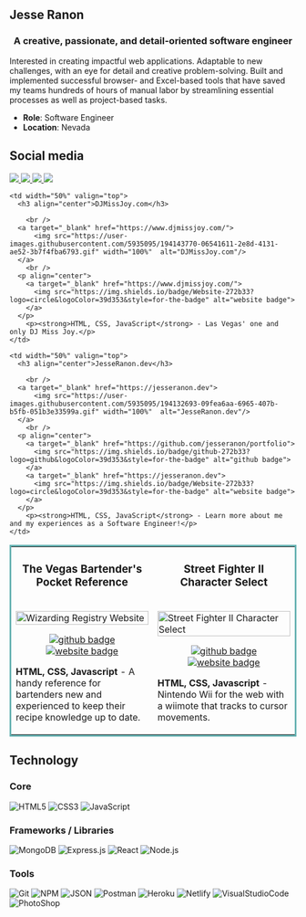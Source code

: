 ## Jesse Ranon
<h3 align="center">A creative, passionate, and detail-oriented software engineer</h3>

<p>Interested in creating impactful web applications. Adaptable to new challenges, with an eye for detail and creative problem-solving.  Built and implemented successful browser- and Excel-based tools that have saved my teams hundreds of hours of manual labor by streamlining essential processes as well as project-based tasks.</p>

* **Role**: Software Engineer
* **Location**: Nevada

## Social media
<a target="_blank" href="https://jesseranon.dev">
  <img src="https://img.shields.io/badge/Portfolio-272b33?logo=circle&logoColor=00c5a9&style=for-the-badge">
</a>
<a target="_blank" href="https://twitter.com/skadadark">
  <img src="https://img.shields.io/badge/twitter-272b33?logo=twitter&logoColor=1d9bf0&style=for-the-badge">
</a>
<a target="_blank" href="https://www.linkedin.com/in/jesseranon/">
  <img src="https://img.shields.io/badge/linkedin-272b33?logo=linkedin&logoColor=2d87c9&style=for-the-badge">
</a>
<a target="_blank" href="https://angel.co/u/jesse-ranon">
  <img src="https://img.shields.io/badge/angellist-272b33?logo=angellist&logoColor=white&style=for-the-badge">
</a>

<table bordercolor="#66b2b2">
  <tr>
    
    <td width="50%" valign="top">
      <h3 align="center">DJMissJoy.com</h3>

        <br />
      <a target="_blank" href="https://www.djmissjoy.com/">
          <img src="https://user-images.githubusercontent.com/5935095/194143770-06541611-2e8d-4131-ae52-3b7f4fba6793.gif" width="100%"  alt="DJMissJoy.com"/>
      </a>
        <br />
      <p align="center">
        <a target="_blank" href="https://www.djmissjoy.com/">
          <img src="https://img.shields.io/badge/Website-272b33?logo=circle&logoColor=39d353&style=for-the-badge" alt="website badge">
        </a>
      </p>
        <p><strong>HTML, CSS, JavaScript</strong> - Las Vegas' one and only DJ Miss Joy.</p>
    </td>
    
    <td width="50%" valign="top">
      <h3 align="center">JesseRanon.dev</h3>

        <br />
      <a target="_blank" href="https://jesseranon.dev">
          <img src="https://user-images.githubusercontent.com/5935095/194132693-09fea6aa-6965-407b-b5fb-051b3e33599a.gif" width="100%"  alt="JesseRanon.dev"/>
      </a>
        <br />
      <p align="center">
        <a target="_blank" href="https://github.com/jesseranon/portfolio">
          <img src="https://img.shields.io/badge/github-272b33?logo=github&logoColor=39d353&style=for-the-badge" alt="github badge">
        </a>
        <a target="_blank" href="https://jesseranon.dev">
          <img src="https://img.shields.io/badge/Website-272b33?logo=circle&logoColor=39d353&style=for-the-badge" alt="website badge">
        </a>
      </p>
        <p><strong>HTML, CSS, JavaScript</strong> - Learn more about me and my experiences as a Software Engineer!</p>
    </td>
    
  </tr>
  <tr>
    <td width="50%" valign="top">
      <h3 align="center">The Vegas Bartender's Pocket Reference</h3>
        <br />
        <a target="_blank" href="https://vegasbartenderreference.netlify.app/">
            <img src="" width="100%" alt="Wizarding Registry Website"/>
        </a>
        <br />
        <p align="center">
          <a target="_blank" href="https://user-images.githubusercontent.com/5935095/194135176-2fe550c9-685a-4706-a99f-d94d53014017.gif">
            <img src="https://img.shields.io/badge/github-272b33?logo=github&logoColor=39d353&style=for-the-badge" alt="github badge">
          </a>
          <a target="_blank" href="https://wizarding-registry.netlify.app/">
            <img src="https://img.shields.io/badge/Website-272b33?logo=circle&logoColor=39d353&style=for-the-badge" alt="website badge">
          </a>
        </p>
        <p><strong>HTML, CSS, Javascript</strong> - A handy reference for bartenders new and experienced to keep their recipe knowledge up to date.</p>
    </td>
    <td width="50%" valign="top">
      <h3 align="center">Street Fighter II Character Select</h3>
        <br />
      <a target="_blank" href="https://efficacious-sudden-smoke.glitch.me/">
          <img src="https://user-images.githubusercontent.com/5935095/194140229-5b959e1b-9dea-486a-9e3c-8af40e5fd572.gif" width="100%"  alt="Street Fighter II Character Select"/>
      </a>
        <br />
      <p align="center">
        <a target="_blank" href="https://github.com/jesseranon/SFII-video-matchmaker">
          <img src="https://img.shields.io/badge/github-272b33?logo=github&logoColor=39d353&style=for-the-badge" alt="github badge">
        </a>
        <a target="_blank" href="https://efficacious-sudden-smoke.glitch.me/">
          <img src="https://img.shields.io/badge/Website-272b33?logo=circle&logoColor=39d353&style=for-the-badge" alt="website badge">
        </a>
      </p>
        <p><strong>HTML, CSS, Javascript</strong> - Nintendo Wii for the web with a wiimote that tracks to cursor movements.</p>
    </td>
  </tr>
</table>

## Technology

### Core

![HTML5](https://img.shields.io/badge/html5-272b33?logo=html5&logoColor=e56027&style=for-the-badge)
![CSS3](https://img.shields.io/badge/css3-272b33?logo=css3&logoColor=2ea0d1&style=for-the-badge)
![JavaScript](https://img.shields.io/badge/JavaScript-272b33?logo=JavaScript&logoColor=ead41c&style=for-the-badge)

### Frameworks / Libraries

![MongoDB](https://img.shields.io/badge/mongodb-272b33?logo=mongodb&logoColor=4aae3e&style=for-the-badge)
![Express.js](https://img.shields.io/badge/express-272b33?logo=express&logoColor=white&style=for-the-badge)
![React](https://img.shields.io/badge/react-272b33?logo=react&logoColor=61dbfb&style=for-the-badge)
![Node.js](https://img.shields.io/badge/node.js-272b33?logo=node.js&logoColor=6bbf47&style=for-the-badge)

### Tools

![Git](https://img.shields.io/badge/git-272b33?logo=git&logoColor=F05032&style=for-the-badge)
![NPM](https://img.shields.io/badge/npm-272b33?logo=npm&logoColor=cb3837&style=for-the-badge)
![JSON](https://img.shields.io/badge/JSON-272b33?logo=JSON&logoColor=lightgrey&style=for-the-badge)
![Postman](https://img.shields.io/badge/postman-272b33?logo=postman&logoColor=f76935&style=for-the-badge)
![Heroku](https://img.shields.io/badge/heroku-272b33?logo=heroku&logoColor=8762b2&style=for-the-badge)
![Netlify](https://img.shields.io/badge/Netlify-272b33?logo=netlify&logoColor=00c7b7&style=for-the-badge)
![VisualStudioCode](https://img.shields.io/badge/vscode-272b33?logo=visualstudiocode&logoColor=0078d4&style=for-the-badge)
![PhotoShop](https://img.shields.io/badge/photoshop-272b33?logo=AdobePhotoShop&logoColor=31a8ff&style=for-the-badge)
